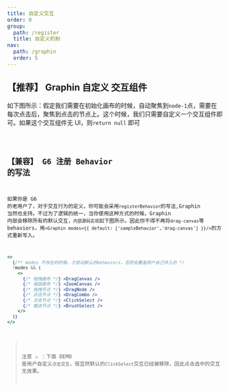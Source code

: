 ```yaml
---
title: 自定义交互
order: 0
group:
  path: /register
  title: 自定义机制
nav:
  path: /graphin
  order: 5
---
```


## 【推荐】 Graphin 自定义 交互组件

如下图所示：假定我们需要在初始化画布的时候，自动聚焦到`node-1`点，需要在每次点击后，聚焦到点击的节点上。这个时候，我们只需要自定义一个交互组件即可。如果这个交互组件无 UI，则`return null` 即可

<code src='./graphin-style.tsx'>

## 【兼容】 G6 注册 Behavior 的写法

如果你是 G6 的老用户了，对于交互行为的定义，你可能会采用`registerBehavior`的写法,Graphin 当然也支持。不过为了逻辑的统一，当你使用这种方式的时候，Graphin 内部会移除所有的默认交互，`内部源码实现`如下图所示。因此你不得不再将`drag-canvas`等 behaviors，用`<Graphin modes={{ default: ['sampleBehavior','drag-canvas'] }}/>`的方式重新写入。

```jsx | pure
<>
  {/** modes 不存在的时候，才启动默认的behaviors，否则会覆盖用户自己传入的 */
  !modes && (
    <>
      {/* 拖拽画布 */} <DragCanvas />
      {/* 缩放画布 */} <ZoomCanvas />
      {/* 拖拽节点 */} <DragNode />
      {/* 点击节点 */} <DragCombo />
      {/* 点击节点 */} <ClickSelect />
      {/* 圈选节点 */} <BrushSelect />
    </>
  )}
</>
```

> 注意 ⚠️ ：下面 DEMO 是用户自定义`点击交互`，很显然默认的`ClickSelect`交互已经被移除，因此点击选中的交互无效果。

<code src='./g6-style.tsx'>
